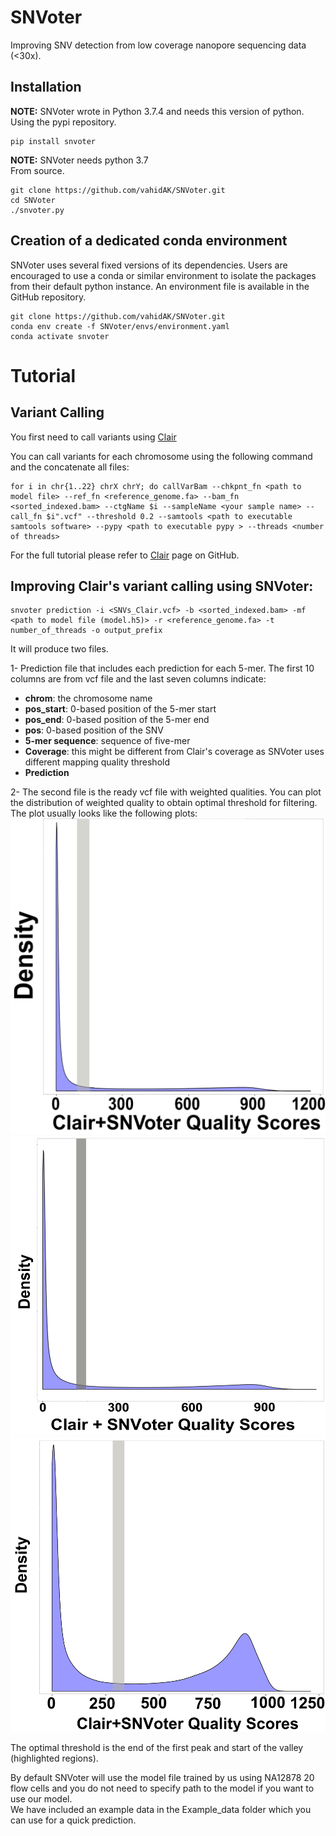 SNVoter
=======

Improving SNV detection from low coverage nanopore sequencing data (<30x).

## Installation
**NOTE:** SNVoter wrote in Python 3.7.4 and needs this version of python. 
Using the pypi repository.

```
pip install snvoter
```
**NOTE:** SNVoter needs python 3.7  
From source.

```
git clone https://github.com/vahidAK/SNVoter.git
cd SNVoter
./snvoter.py
```

## Creation of a dedicated conda environment

SNVoter uses several fixed versions of its dependencies. Users are encouraged
to use a conda or similar environment to isolate the packages from their
default python instance. An environment file is available in the GitHub
repository.

```
git clone https://github.com/vahidAK/SNVoter.git
conda env create -f SNVoter/envs/environment.yaml
conda activate snvoter
```

# Tutorial

## Variant Calling

You first need to call variants using [Clair](https://github.com/HKU-BAL/Clair)

You can call variants for each chromosome using the following command and the
concatenate all files:

```
for i in chr{1..22} chrX chrY; do callVarBam --chkpnt_fn <path to model file> --ref_fn <reference_genome.fa> --bam_fn <sorted_indexed.bam> --ctgName $i --sampleName <your sample name> --call_fn $i".vcf" --threshold 0.2 --samtools <path to executable samtools software> --pypy <path to executable pypy > --threads <number of threads>
```

For the full tutorial please refer to [Clair](https://github.com/HKU-BAL/Clair)
page on GitHub.

## Improving Clair's variant calling using SNVoter:

```
snvoter prediction -i <SNVs_Clair.vcf> -b <sorted_indexed.bam> -mf <path to model file (model.h5)> -r <reference_genome.fa> -t number_of_threads -o output_prefix
```

It will produce two files.

1- Prediction file that includes each prediction for each 5-mer. The first 10
columns are from vcf file and the last seven columns indicate:
   - **chrom**:            the chromosome name
   - **pos_start**:        0-based position of the 5-mer start
   - **pos_end**:          0-based position of the 5-mer end
   - **pos**:              0-based position of the SNV
   - **5-mer sequence**:   sequence of five-mer
   - **Coverage**:         this might be different from Clair's coverage as
                           SNVoter uses different mapping quality threshold
   - **Prediction**

2- The second file is the ready vcf file with weighted qualities. You can plot
the distribution of weighted quality to obtain optimal threshold for filtering.
The plot usually looks like the following plots:
![Quality distribution of 10x coverage data](docs/images/QualDist10x.png)
![Quality distribution of 18x coverage data](docs/images/QualDist18x.png)
![Quality distribution of 22x coverage data](docs/images/QualDist22x.png)

The optimal threshold is the end of the first peak and start of the valley
(highlighted regions).

By default SNVoter will use the model file trained by us using NA12878 20 flow cells and you do not need to specify path to the model if you want to use our model.  
We have included an example data in the Example_data folder which you can use for a quick prediction.
